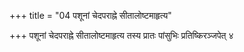 +++
title = "04 पशूनां चेदपराह्ने सीतालोष्टमाहृत्य"

+++
पशूनां चेदपराह्ने सीतालोष्टमाहृत्य तस्य प्रातः पांसुभिः प्रतिष्किरञ्जपेत् ४